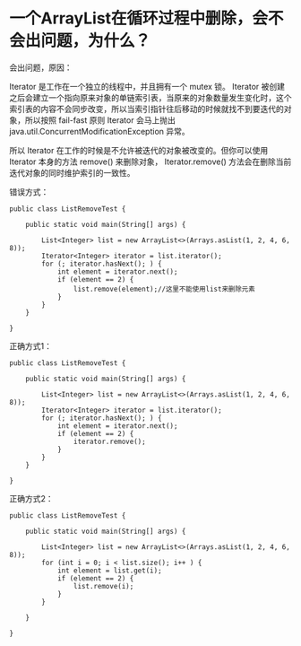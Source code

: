 # 一个ArrayList在循环过程中删除，会不会出问题，为什么？

会出问题，原因：

Iterator 是工作在一个独立的线程中，并且拥有一个 mutex 锁。 Iterator 被创建之后会建立一个指向原来对象的单链索引表，当原来的对象数量发生变化时，这个索引表的内容不会同步改变，所以当索引指针往后移动的时候就找不到要迭代的对象，所以按照 fail-fast 原则 Iterator 会马上抛出 java.util.ConcurrentModificationException 异常。

所以 Iterator 在工作的时候是不允许被迭代的对象被改变的。但你可以使用 Iterator 本身的方法 remove\(\) 来删除对象， Iterator.remove\(\) 方法会在删除当前迭代对象的同时维护索引的一致性。

错误方式：

```text
public class ListRemoveTest {

    public static void main(String[] args) {

        List<Integer> list = new ArrayList<>(Arrays.asList(1, 2, 4, 6, 8));
        Iterator<Integer> iterator = list.iterator();
        for (; iterator.hasNext(); ) {
            int element = iterator.next();
            if (element == 2) {
                list.remove(element);//这里不能使用list来删除元素
            }
        }
    }

}
```

正确方式1：

```text
public class ListRemoveTest {

    public static void main(String[] args) {

        List<Integer> list = new ArrayList<>(Arrays.asList(1, 2, 4, 6, 8));
        Iterator<Integer> iterator = list.iterator();
        for (; iterator.hasNext(); ) {
            int element = iterator.next();
            if (element == 2) {
                iterator.remove();
            }
        }
    }

}
```

正确方式2：

```text
public class ListRemoveTest {

    public static void main(String[] args) {

        List<Integer> list = new ArrayList<>(Arrays.asList(1, 2, 4, 6, 8));
        for (int i = 0; i < list.size(); i++ ) {
            int element = list.get(i);
            if (element == 2) {
                list.remove(i);
            }
        }

    }

}
```



